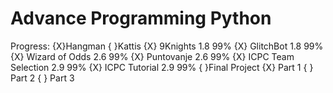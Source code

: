 # Advance Programming Python

Progress:
    {X}Hangman
    { }Kattis
        {X} 9Knights            1.8 99%
        {X} GlitchBot           1.8 99%
        {X} Wizard of Odds      2.6 99%
        {X} Puntovanje          2.6 99%
        {X} ICPC Team Selection 2.9 99%
        {X} ICPC Tutorial       2.9 99%
    { }Final Project
        {X} Part 1
        { } Part 2
        { } Part 3
